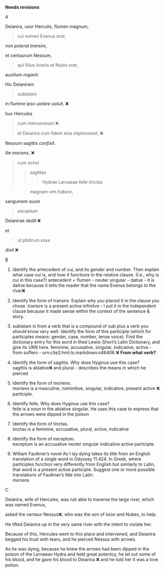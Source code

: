 **Needs revisions**

A  

Deianira, uxor Herculis, flumen magnum, 

>cui nomen Evenus *erat*,   

*non poterat transire*, 

et centaurum Nessum, 

>qui filius Ixionis et Nubis *erat*,   

auxilium *rogavit*. 


Hic Deianiram 
> *sublatam* 

in flumine ipso *uiolare uoluit*. ❌


huc Hercules 
>cum *interuenisset* ❌

>et Deianira cum fidem eius *implorasset*, ❌

Nessum sagittis *confixit*.


ille *moriens*,   ❌ 

>cum *sciret* 
>>sagittas 
>>>Hydrae Lernaeae felle *tinctas* 

>>magnam vim *habere*,   

sanguinem suum 
>*exceptum*

Deianirae *dedit* ❌

et 
>id philtrum *esse*

*dixit*.❌

B  

1. Identify the antecedent of cui, and its gender and number. Then explain what case cui is, and how it functions in the relative clause. (I.e., why is cui in this case?)
antecedent = flumen - neuter singular - dative - it is dative because it tells the reader that the name Evenus belongs to the river❌   

2. Identify the form of transire. Explain why you placed it in the clause you chose.
tranisre is a present active infinitve - I put it in the independent clause because it made sense within the context of the sentence & story.  

3. sublatam is from a verb that is a compound of sub plus a verb you should know very well. Identify the form of this participle (which for participles means: gender, case, number, tense voice). Find the dictionary entry for this word in thed Lewis-Short’s Latin Dictionary, and give its URN here.
feminine, accusative, singular, indicative, active - from suffero - urn:cite2:hmt:ls.markdown:n46406  ❌ **From what verb?**

4. Identify the form of sagittis. Why does Hyginus use this case?  
sagittis is ablative❌ and plural - describes the means in which he pierced  

5. Identify the form of moriens.  
moriens is a masculine, nominitive, singular, indicative, present active ❌ participle.  

6. Identify felle. Why does Hyginus use this case?  
felle is a noun in the ablative singular. He uses this case to express that the arrows were dipped *in* the poison    

7. Identify the form of tinctas.  
tinctas is a feminine, accusative, plural, active, indicative  

8. Identify the form of exceptum.  
exceptum is an accusative neuter singular indicative active participle.

9. William Faulkner’s novel As I lay dying takes its title from an English translation of a single word in Odyssey 11.424. In Greek, where participles function very differently from English but similarly to Latin, that word is a present active participle. Suggest one or more possible translations of Faulkner’s title into Latin.  
moriens  

C  

Deianira, wife of Hercules, was not able to traverse the large river, which was named Evenus, 

asked the centaur Nessus❌, who was the son of Ixion and Nubes, to help. 

He lifted Deianira up in the very same river with the intent to violate her. 

Because of this, Hercules went to this place and intervened, and Deianira begged his trust with tears, and he pierced Nessus with arrows.

As he was dying, because he knew the arrows had been dipped in the poison of the Lernaean Hydra and held great potentcy, he let out some of his blood, and he gave his blood to Deianira ❌ and he told her it was a love potion.
